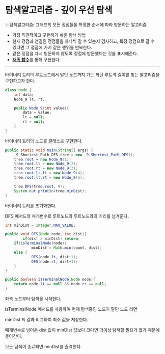 # 탐색알고리즘 - 깊이 우선 탐색

<aside>
💡 탐색알고리즘: 그래프의 모든 정점들을 특정한 순서에 따라 방문하는 알고리즘

</aside>

- 가장 직관적이고 구현하기 쉬운 탐색 방법
- 현재 정점과 연결된 정점들을 하나씩 갈 수 있는지 검사하고, 특정 정점으로 갈 수 있다면 그 정점에 가서 같은 행위를 반복한다.
- 같은 정점을 다시 방문하지 않도록 정점에 방문했다는 것을 표시해준다.
- [**재귀 함수**](https://www.notion.so/Recursion-87a7c5e5bf4947158773e54dc9a899a8)를 통해 구현한다.

---

바이너리 트리의 루트노드에서 말단 노드까지 가는 최단 루트의 길이를 찾는 알고리즘을 구현하고자 한다.

```java
class Node {
    int data;
    Node_9 lt, rt;

    public Node_9(int value){
        data = value;
        lt = null;
        rt = null;
    }
}
```

바이너리 트리의 노드를 클래스로 구현한다.

```java
public static void main(String[] args) {
    _9_Shortest_Path_DFS tree = new _9_Shortest_Path_DFS();
    tree.root = new Node_9(1);
    tree.root.lt = new Node_9(2);
    tree.root.rt = new Node_9(3);
    tree.root.lt.lt = new Node_9(4);
    tree.root.lt.rt = new Node_9(5);

    tree.DFS(tree.root, 0);
    System.out.println(tree.minDist);
}
```

바이너리 트리를 초기화한다.

DFS 메서드의 매개변수로 루트노드와 루트노드와의 거리를 넘겨준다.

```java
int minDist = Integer.MAX_VALUE;

public void DFS(Node node, int dist){
		if(disf > minDist) return;
    if(isTerminalNode(node))
            minDist = Math.min(count, dist);
    else {
            DFS(node.lt, dist+1);
            DFS(node.rt, dist+1);
    }
}

public boolean isTerminalNode(Node node){
    return node.lt == null && node.rt == null;
}
```

좌측 노드부터 탐색을 시작한다.

isTerminalNode 메서드를 사용하여 현재 탐색중인 노드가 말단 노드 라면

minDist 의 값과 비교하여 최소 값을 저장한다.

매개변수로 넘어온 dist 값이 minDist 값보다 크다면 더이상 탐색할 필요가 없기 때문에 돌아간다.

모든 탐색이 종료되면 minDist를 출력한다.